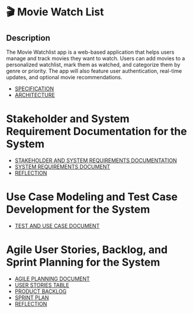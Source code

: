 <h1>🎬 Movie Watch List</h1>

<h2>Description</h2>

<p>The Movie Watchlist app is a web-based application that helps users manage and track movies they want to watch. Users can add movies to a personalized watchlist, mark them as watched, and categorize them by genre or priority. The app will also feature user authentication, real-time updates, and optional movie recommendations.</p>

 - [SPECIFICATION](https://github.com/GrandDadDan/Movie-Watchlist/blob/main/Assignment_3/SPECIFICATIONS.md)
 - [ARCHITECTURE](https://github.com/GrandDadDan/Movie-Watchlist/blob/main/ARCHITECTURE.md)

<h1>Stakeholder and System Requirement Documentation for the System</h1>

 - [STAKEHOLDER AND SYSTEM REQUIREMENTS DOCUMENTATION]()
 - [SYSTEM REQUIREMENTS DOCUMENT](https://github.com/GrandDadDan/Movie-Watchlist/blob/main/System%20Requirements%20Document.md)
 - [REFLECTION]()

 <h1>Use Case Modeling and Test Case Development for the System</h1>

 - [TEST AND USE CASE DOCUMENT]()

 <h1>Agile User Stories, Backlog, and Sprint Planning for the System</h1>

 - [AGILE PLANNING DOCUMENT]()
 - [USER STORIES TABLE]()
 - [PRODUCT BACKLOG]()
 - [SPRINT PLAN]()
 - [REFLECTION]()
